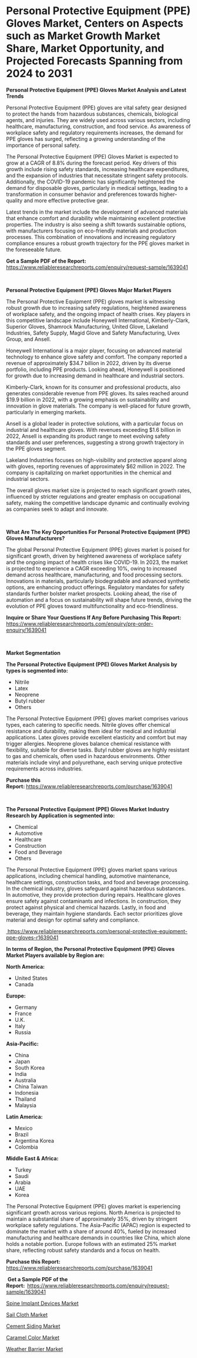 <p><h1>Personal Protective Equipment (PPE) Gloves Market, Centers on Aspects such as Market Growth Market Share, Market Opportunity, and Projected Forecasts Spanning from 2024 to 2031</h1></p><p><strong>Personal Protective Equipment (PPE) Gloves Market Analysis and Latest Trends</strong></p>
<p><p>Personal Protective Equipment (PPE) gloves are vital safety gear designed to protect the hands from hazardous substances, chemicals, biological agents, and injuries. They are widely used across various sectors, including healthcare, manufacturing, construction, and food service. As awareness of workplace safety and regulatory requirements increases, the demand for PPE gloves has surged, reflecting a growing understanding of the importance of personal safety.</p><p>The Personal Protective Equipment (PPE) Gloves Market is expected to grow at a CAGR of 8.8% during the forecast period. Key drivers of this growth include rising safety standards, increasing healthcare expenditures, and the expansion of industries that necessitate stringent safety protocols. Additionally, the COVID-19 pandemic has significantly heightened the demand for disposable gloves, particularly in medical settings, leading to a transformation in consumer behavior and preferences towards higher-quality and more effective protective gear.</p><p>Latest trends in the market include the development of advanced materials that enhance comfort and durability while maintaining excellent protective properties. The industry is also seeing a shift towards sustainable options, with manufacturers focusing on eco-friendly materials and production processes. This combination of innovations and increasing regulatory compliance ensures a robust growth trajectory for the PPE gloves market in the foreseeable future.</p></p>
<p><strong>Get a Sample PDF of the Report:&nbsp;</strong> <a href="https://www.reliableresearchreports.com/enquiry/request-sample/1639041?utm_campaign=16&utm_medium=2&utm_source=Github&utm_content=ia&utm_term=25092024&utm_id=personal-protective-equipment-ppe-gloves">https://www.reliableresearchreports.com/enquiry/request-sample/1639041</a></p>
<p>&nbsp;</p>
<p><strong>Personal Protective Equipment (PPE) Gloves Major Market Players</strong></p>
<p><p>The Personal Protective Equipment (PPE) gloves market is witnessing robust growth due to increasing safety regulations, heightened awareness of workplace safety, and the ongoing impact of health crises. Key players in this competitive landscape include Honeywell International, Kimberly-Clark, Superior Gloves, Shamrock Manufacturing, United Glove, Lakeland Industries, Safety Supply, Magid Glove and Safety Manufacturing, Uvex Group, and Ansell.</p><p>Honeywell International is a major player, focusing on advanced material technology to enhance glove safety and comfort. The company reported a revenue of approximately $34.7 billion in 2022, driven by its diverse portfolio, including PPE products. Looking ahead, Honeywell is positioned for growth due to increasing demand in healthcare and industrial sectors.</p><p>Kimberly-Clark, known for its consumer and professional products, also generates considerable revenue from PPE gloves. Its sales reached around $19.9 billion in 2022, with a growing emphasis on sustainability and innovation in glove materials. The company is well-placed for future growth, particularly in emerging markets.</p><p>Ansell is a global leader in protective solutions, with a particular focus on industrial and healthcare gloves. With revenues exceeding $1.6 billion in 2022, Ansell is expanding its product range to meet evolving safety standards and user preferences, suggesting a strong growth trajectory in the PPE gloves segment.</p><p>Lakeland Industries focuses on high-visibility and protective apparel along with gloves, reporting revenues of approximately $62 million in 2022. The company is capitalizing on market opportunities in the chemical and industrial sectors.</p><p>The overall gloves market size is projected to reach significant growth rates, influenced by stricter regulations and greater emphasis on occupational safety, making the competitive landscape dynamic and continually evolving as companies seek to adapt and innovate.</p></p>
<p>&nbsp;</p>
<p><strong>What Are The Key Opportunities For Personal Protective Equipment (PPE) Gloves Manufacturers?</strong></p>
<p><p>The global Personal Protective Equipment (PPE) gloves market is poised for significant growth, driven by heightened awareness of workplace safety and the ongoing impact of health crises like COVID-19. In 2023, the market is projected to experience a CAGR exceeding 10%, owing to increased demand across healthcare, manufacturing, and food processing sectors. Innovations in materials, particularly biodegradable and advanced synthetic options, are enhancing product offerings. Regulatory mandates for safety standards further bolster market prospects. Looking ahead, the rise of automation and a focus on sustainability will shape future trends, driving the evolution of PPE gloves toward multifunctionality and eco-friendliness.</p></p>
<p><strong>Inquire or Share Your Questions If Any Before Purchasing This Report:</strong> <a href="https://www.reliableresearchreports.com/enquiry/pre-order-enquiry/1639041?utm_campaign=16&utm_medium=2&utm_source=Github&utm_content=ia&utm_term=25092024&utm_id=personal-protective-equipment-ppe-gloves">https://www.reliableresearchreports.com/enquiry/pre-order-enquiry/1639041</a></p>
<p>&nbsp;</p>
<p><strong>Market Segmentation</strong></p>
<p><strong>The Personal Protective Equipment (PPE) Gloves Market Analysis by types is segmented into:</strong></p>
<p><ul><li>Nitrile</li><li>Latex</li><li>Neoprene</li><li>Butyl rubber</li><li>Others</li></ul></p>
<p><p>The Personal Protective Equipment (PPE) gloves market comprises various types, each catering to specific needs. Nitrile gloves offer chemical resistance and durability, making them ideal for medical and industrial applications. Latex gloves provide excellent elasticity and comfort but may trigger allergies. Neoprene gloves balance chemical resistance with flexibility, suitable for diverse tasks. Butyl rubber gloves are highly resistant to gas and chemicals, often used in hazardous environments. Other materials include vinyl and polyurethane, each serving unique protective requirements across industries.</p></p>
<p><strong>Purchase this Report:&nbsp;</strong><a href="https://www.reliableresearchreports.com/purchase/1639041?utm_campaign=16&utm_medium=2&utm_source=Github&utm_content=ia&utm_term=25092024&utm_id=personal-protective-equipment-ppe-gloves">https://www.reliableresearchreports.com/purchase/1639041</a></p>
<p>&nbsp;</p>
<p><strong>The Personal Protective Equipment (PPE) Gloves Market Industry Research by Application is segmented into:</strong></p>
<p><ul><li>Chemical</li><li>Automotive</li><li>Healthcare</li><li>Construction</li><li>Food and Beverage</li><li>Others</li></ul></p>
<p><p>The Personal Protective Equipment (PPE) gloves market spans various applications, including chemical handling, automotive maintenance, healthcare settings, construction tasks, and food and beverage processing. In the chemical industry, gloves safeguard against hazardous substances. In automotive, they provide protection during repairs. Healthcare gloves ensure safety against contaminants and infections. In construction, they protect against physical and chemical hazards. Lastly, in food and beverage, they maintain hygiene standards. Each sector prioritizes glove material and design for optimal safety and compliance.</p></p>
<p><a href="https://www.reliableresearchreports.com/personal-protective-equipment-ppe-gloves-r1639041?utm_campaign=16&utm_medium=2&utm_source=Github&utm_content=ia&utm_term=25092024&utm_id=personal-protective-equipment-ppe-gloves">&nbsp;https://www.reliableresearchreports.com/personal-protective-equipment-ppe-gloves-r1639041</a></p>
<p><strong>In terms of Region, the Personal Protective Equipment (PPE) Gloves Market Players available by Region are:</strong></p>
<p>
    <p> <strong> North America: </strong>
        <ul>
            <li>United States</li>
            <li>Canada</li>
        </ul>
        </p> 
    <p> <strong> Europe: </strong>
        <ul>
            <li>Germany</li>
            <li>France</li>
            <li>U.K.</li>
            <li>Italy</li>
            <li>Russia</li>
        </ul>
        </p> 
    <p> <strong> Asia-Pacific: </strong>
        <ul>
            <li>China</li>
            <li>Japan</li>
            <li>South Korea</li>
            <li>India</li>
            <li>Australia</li>
            <li>China Taiwan</li>
            <li>Indonesia</li>
            <li>Thailand</li>
            <li>Malaysia</li>
        </ul>
        </p> 
    <p> <strong> Latin America: </strong>
        <ul>
            <li>Mexico</li>
            <li>Brazil</li>
            <li>Argentina Korea</li>
            <li>Colombia</li>
        </ul>
        </p> 
    <p> <strong> Middle East & Africa: </strong>
        <ul>
            <li>Turkey</li>
            <li>Saudi</li>
            <li>Arabia</li>
            <li>UAE</li>
            <li>Korea</li>
        </ul>
    </p>
    </p>
<p><p>The Personal Protective Equipment (PPE) gloves market is experiencing significant growth across various regions. North America is projected to maintain a substantial share of approximately 35%, driven by stringent workplace safety regulations. The Asia-Pacific (APAC) region is expected to dominate the market with a share of around 40%, fueled by increased manufacturing and healthcare demands in countries like China, which alone holds a notable portion. Europe follows with an estimated 25% market share, reflecting robust safety standards and a focus on health.</p></p>
<p><strong>Purchase this Report: </strong><a href="https://www.reliableresearchreports.com/purchase/1639041?utm_campaign=16&utm_medium=2&utm_source=Github&utm_content=ia&utm_term=25092024&utm_id=personal-protective-equipment-ppe-gloves">https://www.reliableresearchreports.com/purchase/1639041</a></p>
<p>&nbsp;<strong>Get a Sample PDF of the Report:&nbsp;&nbsp;</strong><a href="https://www.reliableresearchreports.com/enquiry/request-sample/1639041?utm_campaign=16&utm_medium=2&utm_source=Github&utm_content=ia&utm_term=25092024&utm_id=personal-protective-equipment-ppe-gloves">https://www.reliableresearchreports.com/enquiry/request-sample/1639041</a></p>
<p><strong></strong></p>
<p><p><a href="https://github.com/FahadAhmed712/Market-Research-Report-List-1/blob/main/spine-implant-devices-market.md?utm_campaign=16&utm_medium=2&utm_source=Github&utm_content=ia&utm_term=25092024&utm_id=personal-protective-equipment-ppe-gloves">Spine Implant Devices Market</a></p><p><a href="https://www.linkedin.com/pulse/market-insights-global-sail-cloth-forecast-innovation-trends-bp9jf?utm_campaign=16&utm_medium=2&utm_source=Github&utm_content=ia&utm_term=25092024&utm_id=personal-protective-equipment-ppe-gloves">Sail Cloth Market</a></p><p><a href="https://issuu.com/reportprime-2/docs/cement-siding-market-size-2030.pptx_e259bedfd91cc7?utm_campaign=16&utm_medium=2&utm_source=Github&utm_content=ia&utm_term=25092024&utm_id=personal-protective-equipment-ppe-gloves">Cement Siding Market</a></p><p><a href="https://www.linkedin.com/pulse/caramel-color-market-size-share-analysis-growth-trends-forecasts-yftzf?utm_campaign=16&utm_medium=2&utm_source=Github&utm_content=ia&utm_term=25092024&utm_id=personal-protective-equipment-ppe-gloves">Caramel Color Market</a></p><p><a href="https://issuu.com/reportprime-2/docs/weather-barrier-market-size-2030.pp_d5c3afc96dbf2c?utm_campaign=16&utm_medium=2&utm_source=Github&utm_content=ia&utm_term=25092024&utm_id=personal-protective-equipment-ppe-gloves">Weather Barrier Market</a></p></p>